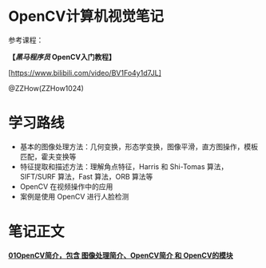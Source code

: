 # OpenCV计算机视觉笔记

参考课程：

**【*黑马程序员* OpenCV入门教程】**

[https://www.bilibili.com/video/BV1Fo4y1d7JL]

@ZZHow(ZZHow1024)

# 学习路线

- 基本的图像处理方法：几何变换，形态学变换，图像平滑，直方图操作，模板匹配，霍夫变换等
- 特征提取和描述方法：理解角点特征，Harris 和 Shi-Tomas 算法，SIFT/SURF 算法，Fast 算法，ORB 算法等
- OpenCV 在视频操作中的应用
- 案例是使用 OpenCV 进行人脸检测

# 笔记正文

[**01OpenCV简介，包含 图像处理简介、OpenCV简介 和 OpenCV的模块**](./01OpenCV简介)
